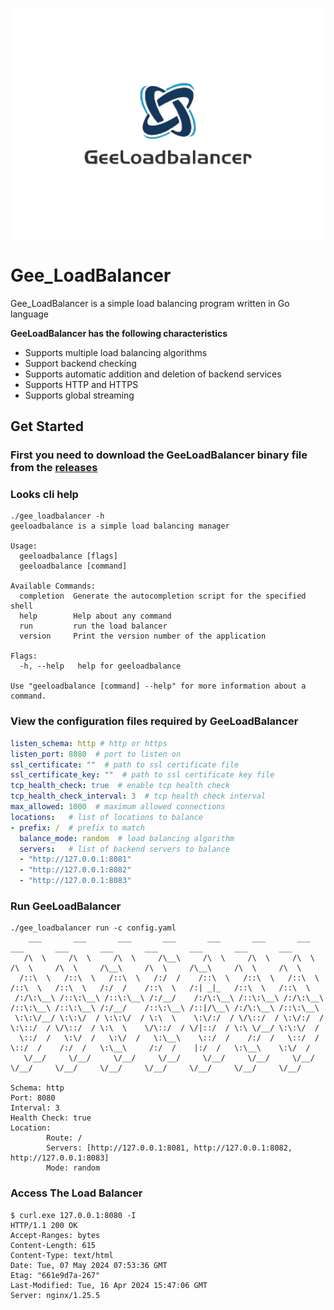![gee_load_load_balancer](./logo/gee_loadbalancer.png)

# Gee_LoadBalancer
Gee_LoadBalancer is a simple load balancing program written in Go language

**GeeLoadBalancer has the following characteristics**
- Supports multiple load balancing algorithms
- Support backend checking
- Supports automatic addition and deletion of backend services
- Supports HTTP and HTTPS
- Supports global streaming

## Get Started

### First you need to download the GeeLoadBalancer binary file from the [releases](https://github.com/gitlayzer/gee_loadbalancer/releases)

### Looks cli help
```shell
./gee_loadbalancer -h
geeloadbalance is a simple load balancing manager

Usage:
  geeloadbalance [flags]
  geeloadbalance [command]

Available Commands:
  completion  Generate the autocompletion script for the specified shell
  help        Help about any command
  run         run the load balancer
  version     Print the version number of the application

Flags:
  -h, --help   help for geeloadbalance

Use "geeloadbalance [command] --help" for more information about a command.
```

### View the configuration files required by GeeLoadBalancer
```yaml
listen_schema: http # http or https
listen_port: 8080  # port to listen on
ssl_certificate: ""  # path to ssl certificate file
ssl_certificate_key: ""  # path to ssl certificate key file
tcp_health_check: true  # enable tcp health check
tcp_health_check_interval: 3  # tcp health check interval
max_allowed: 1000  # maximum allowed connections
locations:   # list of locations to balance
- prefix: /  # prefix to match
  balance_mode: random  # load balancing algorithm
  servers:   # list of backend servers to balance
  - "http://127.0.0.1:8081"
  - "http://127.0.0.1:8082"
  - "http://127.0.0.1:8083"
```

### Run GeeLoadBalancer
```shell
./gee_loadbalancer run -c config.yaml
    ___       ___       ___       ___       ___       ___       ___       ___       ___       ___       ___       ___       ___       ___   
   /\  \     /\  \     /\  \     /\__\     /\  \     /\  \     /\  \     /\  \     /\  \     /\__\     /\  \     /\__\     /\  \     /\  \
  /::\  \   /::\  \   /::\  \   /:/  /    /::\  \   /::\  \   /::\  \   /::\  \   /::\  \   /:/  /    /::\  \   /:| _|_   /::\  \   /::\  \
 /:/\:\__\ /::\:\__\ /::\:\__\ /:/__/    /:/\:\__\ /::\:\__\ /:/\:\__\ /::\:\__\ /::\:\__\ /:/__/    /::\:\__\ /::|/\__\ /:/\:\__\ /::\:\__\
 \:\:\/__/ \:\:\/  / \:\:\/  / \:\  \    \:\/:/  / \/\::/  / \:\/:/  / \:\::/  / \/\::/  / \:\  \    \/\::/  / \/|::/  / \:\ \/__/ \:\:\/  /
  \::/  /   \:\/  /   \:\/  /   \:\__\    \::/  /    /:/  /   \::/  /   \::/  /    /:/  /   \:\__\     /:/  /    |:/  /   \:\__\    \:\/  /
   \/__/     \/__/     \/__/     \/__/     \/__/     \/__/     \/__/     \/__/     \/__/     \/__/     \/__/     \/__/     \/__/     \/__/

Schema: http
Port: 8080
Interval: 3
Health Check: true
Location:
        Route: /
        Servers: [http://127.0.0.1:8081, http://127.0.0.1:8082, http://127.0.0.1:8083]
        Mode: random
```

### Access The Load Balancer
```shell
$ curl.exe 127.0.0.1:8080 -I
HTTP/1.1 200 OK
Accept-Ranges: bytes
Content-Length: 615
Content-Type: text/html
Date: Tue, 07 May 2024 07:53:36 GMT
Etag: "661e9d7a-267"
Last-Modified: Tue, 16 Apr 2024 15:47:06 GMT
Server: nginx/1.25.5
```